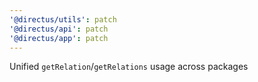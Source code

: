 ```yaml
---
'@directus/utils': patch
'@directus/api': patch
'@directus/app': patch
---
```


Unified `getRelation`/`getRelations` usage across packages
